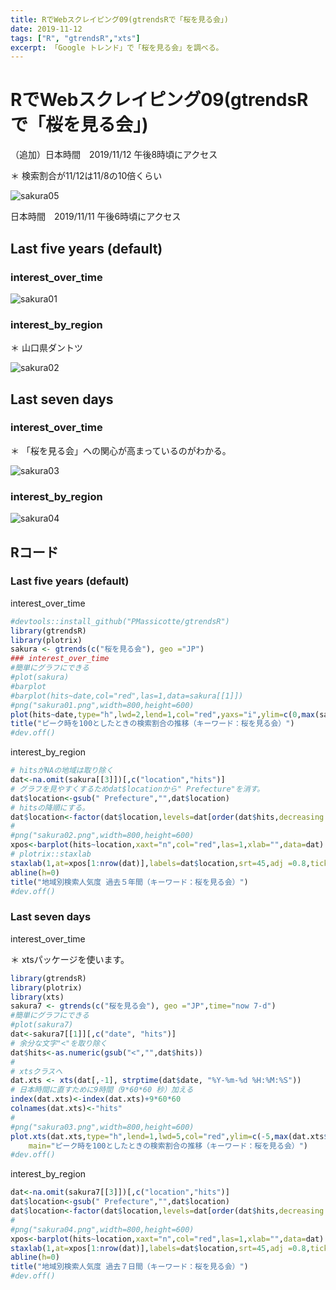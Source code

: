```yaml
---
title: RでWebスクレイピング09(gtrendsRで「桜を見る会」)
date: 2019-11-12
tags: ["R", "gtrendsR","xts"]
excerpt: 「Google トレンド」で「桜を見る会」を調べる。
---
```


# RでWebスクレイピング09(gtrendsRで「桜を見る会」)

（追加）日本時間　2019/11/12 午後8時頃にアクセス

＊ 検索割合が11/12は11/8の10倍くらい

![sakura05](images/sakura05.png)

日本時間　2019/11/11 午後6時頃にアクセス

## Last five years (default)

### interest_over_time

![sakura01](images/sakura01.png)

### interest_by_region

＊ 山口県ダントツ

![sakura02](images/sakura02.png)

## Last seven days

### interest_over_time

＊ 「桜を見る会」への関心が高まっているのがわかる。

![sakura03](images/sakura03.png)

### interest_by_region

![sakura04](images/sakura04.png)

## Rコード

### Last five years (default)

interest_over_time

```R
#devtools::install_github("PMassicotte/gtrendsR")
library(gtrendsR)
library(plotrix)
sakura <- gtrends(c("桜を見る会"), geo ="JP")
### interest_over_time
#簡単にグラフにできる
#plot(sakura)
#barplot
#barplot(hits~date,col="red",las=1,data=sakura[[1]])
#png("sakura01.png",width=800,height=600)
plot(hits~date,type="h",lwd=2,lend=1,col="red",yaxs="i",ylim=c(0,max(sakura[[1]]$hits)*1.1),las=1,data=sakura[[1]])
title("ピーク時を100としたときの検索割合の推移（キーワード：桜を見る会）")
#dev.off()
```

interest_by_region

```R
# hitsがNAの地域は取り除く
dat<-na.omit(sakura[[3]])[,c("location","hits")]
# グラフを見やすくするためdat$locationから" Prefecture"を消す。
dat$location<-gsub(" Prefecture","",dat$location)
# hitsの降順にする。
dat$location<-factor(dat$location,levels=dat[order(dat$hits,decreasing =T),"location"])
#
#png("sakura02.png",width=800,height=600)
xpos<-barplot(hits~location,xaxt="n",col="red",las=1,xlab="",data=dat)
# plotrix::staxlab
staxlab(1,at=xpos[1:nrow(dat)],labels=dat$location,srt=45,adj =0.8,ticklen = 0.025)
abline(h=0)
title("地域別検索人気度 過去５年間（キーワード：桜を見る会）")
#dev.off()
```

### Last seven days

interest_over_time  

＊ xtsパッケージを使います。

```R
library(gtrendsR)
library(plotrix)
library(xts)
sakura7 <- gtrends(c("桜を見る会"), geo ="JP",time="now 7-d")
#簡単にグラフにできる
#plot(sakura7)
dat<-sakura7[[1]][,c("date", "hits")]
# 余分な文字"<"を取り除く
dat$hits<-as.numeric(gsub("<","",dat$hits))
#
# xtsクラスへ
dat.xts <- xts(dat[,-1], strptime(dat$date, "%Y-%m-%d %H:%M:%S"))
# 日本時間に直すために9時間（9*60*60 秒）加える
index(dat.xts)<-index(dat.xts)+9*60*60
colnames(dat.xts)<-"hits"
#
#png("sakura03.png",width=800,height=600)
plot.xts(dat.xts,type="h",lend=1,lwd=5,col="red",ylim=c(-5,max(dat.xts$hits)*1.05),
	main="ピーク時を100としたときの検索割合の推移（キーワード：桜を見る会）")
#dev.off()
```

interest_by_region

```R
dat<-na.omit(sakura7[[3]])[,c("location","hits")]
dat$location<-gsub(" Prefecture","",dat$location)
dat$location<-factor(dat$location,levels=dat[order(dat$hits,decreasing =T),"location"])
#
#png("sakura04.png",width=800,height=600)
xpos<-barplot(hits~location,xaxt="n",col="red",las=1,xlab="",data=dat)
staxlab(1,at=xpos[1:nrow(dat)],labels=dat$location,srt=45,adj =0.8,ticklen = 0.025)
abline(h=0)
title("地域別検索人気度 過去７日間（キーワード：桜を見る会）")
#dev.off()
```
